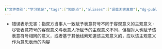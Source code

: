 ```yaml
---
{"文件类别":"学习笔记","tags":["知识点"],"aliases":["误载无害真意"],"dg-publish":true,"permalink":"/学习笔记/知识点cheese/错误表示无害/","dgPassFrontmatter":true}
---
```



- 错误表示无害：指双方当事人一致赋予表意符号不同于容观意义的主观意义
·尽管表意符号的客观意义与表意人所赋予的主观意义不同，但相对人也赋予该表意符号相同的意义，或者基于其他线索知道该主观意义的，应以该主观意义作为意思表示的内容
